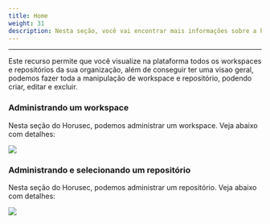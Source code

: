 ```yaml
---
title: Home
weight: 31
description: Nesta seção, você vai encontrar mais informações sobre a home do Manager do Horusec.
---
```


---

Este recurso permite que você visualize na plataforma todos os workspaces e repositórios da sua organização, além de conseguir ter uma visao geral, podemos fazer toda a manipulação de workspace e repositório, podendo criar, editar e excluir.

### Administrando um workspace

Nesta seção do Horusec, podemos administrar um workspace. Veja abaixo com detalhes:

![](/docs/ptbr/web/services/manager/home/1-manager-workspace.gif)

### Administrando e selecionando um repositório

Nesta seção do Horusec, podemos administrar um repositório. Veja abaixo com detalhes:

![](/docs/ptbr/web/services/manager/home/2-manager-repository.gif)
